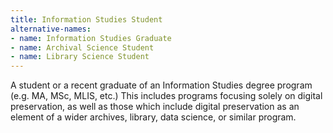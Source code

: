 ```yaml
---
title: Information Studies Student
alternative-names:
- name: Information Studies Graduate
- name: Archival Science Student
- name: Library Science Student
---
```


A student or a recent graduate of an Information Studies degree program (e.g. MA, MSc, MLIS, etc.) This includes programs focusing solely on digital preservation, as well as those which include digital preservation as an element of a wider archives, library, data science, or similar program.
